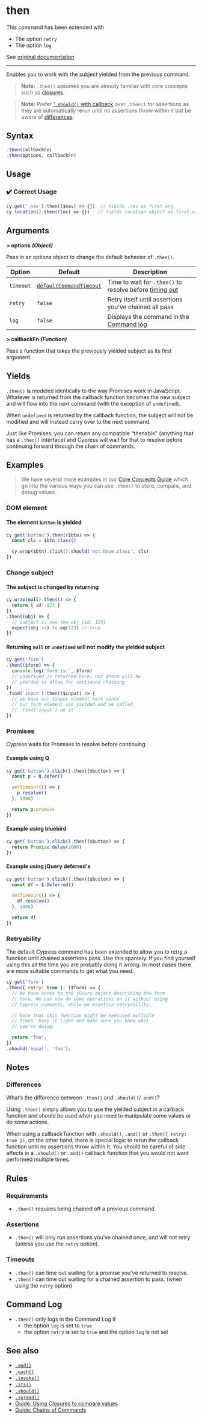 # then

This command has been extended with

- The option `retry`
- The option `log`

See [original documentation](https://docs.cypress.io/api/commands/then.html)

----

Enables you to work with the subject yielded from the previous command.

> **Note:** `.then()` assumes you are already familiar with core concepts such as [closures](https://docs.cypress.io/guides/core-concepts/variables-and-aliases.html#Closures).

> **Note:** Prefer ['`.should()` with callback](https://docs.cypress.io/api/commands/should.html#Function) over `.then()` for assertions as they are automatically rerun until no assertions throw within it but be aware of [differences](https://docs.cypress.io/api/commands/should.html#Differences).

## Syntax

```javascript
.then(callbackFn)
.then(options, callbackFn)
```

## Usage

### :heavy_check_mark: Correct Usage

```javascript
cy.get('.nav').then(($nav) => {})  // Yields .nav as first arg
cy.location().then((loc) => {})   // Yields location object as first arg
```

## Arguments

**> options** ***(Object)***

Pass in an options object to change the default behavior of `.then()`.

Option | Default | Description
--- | --- | ---
`timeout` | [`defaultCommandTimeout`](https://docs.cypress.io/guides/references/configuration.html#Timeouts) | Time to wait for `.then()` to resolve before [timing out](https://docs.cypress.io/api/commands/then.html#Timeouts)
`retry` | `false` | Retry itself until assertions you've chained all pass
`log` | `false` | Displays the command in the [Command log](https://docs.cypress.io/guides/core-concepts/test-runner.html#Command-Log)

**> callbackFn** ***(Function)***

Pass a function that takes the previously yielded subject as its first argument.

## Yields

`.then()` is modeled identically to the way Promises work in JavaScript. Whatever is returned from the callback function becomes the new subject and will flow into the next command (with the exception of `undefined`).

When `undefined` is returned by the callback function, the subject will not be modified and will instead carry over to the next command.

Just like Promises, you can return any compatible "thenable" (anything that has a `.then()` interface) and Cypress will wait for that to resolve before continuing forward through the chain of commands.

## Examples

> We have several more examples in our [Core Concepts Guide](https://docs.cypress.io/guides/core-concepts/variables-and-aliases.html) which go into the various ways you can use `.then()` to store, compare, and debug values.

### DOM element

#### The element `button` is yielded

```javascript
cy.get('button').then(($btn) => {
  const cls = $btn.class()

  cy.wrap($btn).click().should('not.have.class', cls)
})
```

### Change subject

#### The subject is changed by returning

```javascript
cy.wrap(null).then(() => {
  return { id: 123 }
})
.then((obj) => {
  // subject is now the obj {id: 123}
  expect(obj.id).to.eq(123) // true
})
```

#### Returning `null` or `undefined` will not modify the yielded subject

```javascript
cy.get('form')
.then(($form) => {
  console.log('form is:', $form)
  // undefined is returned here, but $form will be
  // yielded to allow for continued chaining
})
.find('input').then(($input) => {
  // we have our $input element here since
  // our form element was yielded and we called
  // .find('input') on it
})
```

### Promises

Cypress waits for Promises to resolve before continuing

#### Example using Q

```javascript
cy.get('button').click().then(($button) => {
  const p = Q.defer()

  setTimeout(() => {
    p.resolve()
  }, 1000)

  return p.promise
})
```

#### Example using bluebird

```javascript
cy.get('button').click().then(($button) => {
  return Promise.delay(1000)
})
```

#### Example using jQuery deferred's

```javascript
cy.get('button').click().then(($button) => {
  const df = $.Deferred()

  setTimeout(() => {
    df.resolve()
  }, 1000)

  return df
})
```

### Retryability

The default Cypress command has been extended to allow you to retry a function until chained assertions pass. Use this sparsely. If you find yourself using this all the time you are probably doing it wrong. In most cases there are more suitable commands to get what you need.

```javascript
cy.get('form')
.then({ retry: true }, ($form) => {
  // We have acces to the jQuery object describing the form
  // here. We can now do some operations on it without using
  // Cypress commands, while we maintain retryability.

  // Note that this function might be executed multiple
  // times. Keep it light and make sure you know what
  // you're doing.

  return 'foo';
})
.should('equal', 'foo');
```

## Notes

### Differences

What’s the difference between `.then()` and `.should()`/`.and()`?

Using `.then()` simply allows you to use the yielded subject in a callback function and should be used when you need to manipulate some values or do some actions.

When using a callback function with `.should()`, `.and()` or `.then({ retry: true })`, on the other hand, there is special logic to rerun the callback function until no assertions throw within it. You should be careful of side affects in a `.should()` or `.and()` callback function that you would not want performed multiple times.

## Rules

### Requirements

- `.then()` requires being chained off a previous command.

### Assertions

- `.then()` will only run assertions you've chained once, and will not retry (unless you use the `retry` option).

### Timeouts

- `.then()` can time out waiting for a promise you've returned to resolve.
- `.then()` can time out waiting for a chained assertion to pass. (when using the `retry` option)

## Command Log

- `.then()` only logs in the Command Log if
  - the option `log` is set to `true`
  - the option `retry` is set to `true` and the option `log` is not set

## See also

- [`.and()`](https://docs.cypress.io/api/commands/and.html)
- [`.each()`](https://docs.cypress.io/api/commands/each.html)
- [`.invoke()`](https://docs.cypress.io/api/commands/invoke.html)
- [`.its()`](https://docs.cypress.io/api/commands/its.html)
- [`.should()`](https://docs.cypress.io/api/commands/should.html)
- [`.spread()`](https://docs.cypress.io/api/commands/spread.html)
- [Guide: Using Closures to compare values](https://docs.cypress.io/guides/core-concepts/variables-and-aliases.html#Closures)
- [Guide: Chains of Commands](https://docs.cypress.io/guides/core-concepts/introduction-to-cypress.html#Chains-of-Commands)
